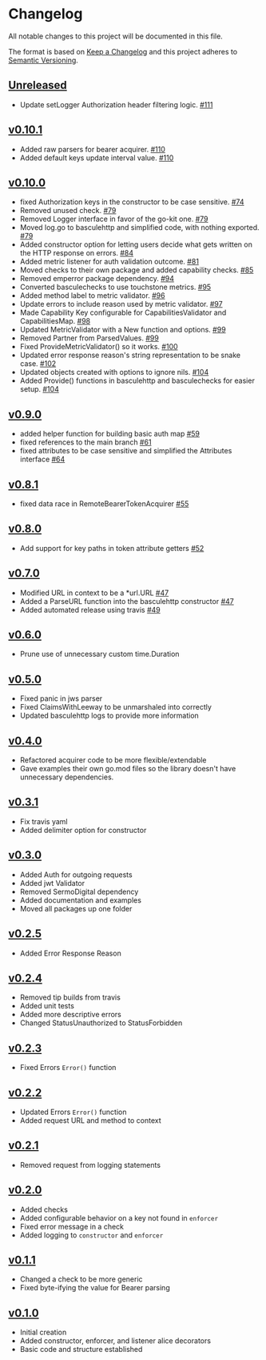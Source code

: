# Changelog
All notable changes to this project will be documented in this file.

The format is based on [Keep a Changelog](http://keepachangelog.com/en/1.0.0/)
and this project adheres to [Semantic Versioning](http://semver.org/spec/v2.0.0.html).

## [Unreleased]
- Update setLogger Authorization header filtering logic. [#111](https://github.com/xmidt-org/bascule/pull/111)

## [v0.10.1]
- Added raw parsers for bearer acquirer. [#110](https://github.com/xmidt-org/bascule/pull/110)
- Added default keys update interval value. [#110](https://github.com/xmidt-org/bascule/pull/110)

## [v0.10.0]
- fixed Authorization keys in the constructor to be case sensitive. [#74](https://github.com/xmidt-org/bascule/pull/74)
- Removed unused check. [#79](https://github.com/xmidt-org/bascule/pull/79)
- Removed Logger interface in favor of the go-kit one. [#79](https://github.com/xmidt-org/bascule/pull/79)
- Moved log.go to basculehttp and simplified code, with nothing exported. [#79](https://github.com/xmidt-org/bascule/pull/79)
- Added constructor option for letting users decide what gets written on the HTTP response on errors. [#84](https://github.com/xmidt-org/bascule/pull/84)
- Added metric listener for auth validation outcome. [#81](https://github.com/xmidt-org/bascule/pull/81)
- Moved checks to their own package and added capability checks. [#85](https://github.com/xmidt-org/bascule/pull/85)
- Removed emperror package dependency. [#94](https://github.com/xmidt-org/bascule/pull/94)
- Converted basculechecks to use touchstone metrics. [#95](https://github.com/xmidt-org/bascule/pull/95)
- Added method label to metric validator. [#96](https://github.com/xmidt-org/bascule/pull/96)
- Update errors to include reason used by metric validator. [#97](https://github.com/xmidt-org/bascule/pull/97)
- Made Capability Key configurable for CapabilitiesValidator and CapabilitiesMap. [#98](https://github.com/xmidt-org/bascule/pull/98)
- Updated MetricValidator with a New function and options. [#99](https://github.com/xmidt-org/bascule/pull/99)
- Removed Partner from ParsedValues. [#99](https://github.com/xmidt-org/bascule/pull/99)
- Fixed ProvideMetricValidator() so it works. [#100](https://github.com/xmidt-org/bascule/pull/100)
- Updated error response reason's string representation to be snake case. [#102](https://github.com/xmidt-org/bascule/pull/102)
- Updated objects created with options to ignore nils. [#104](https://github.com/xmidt-org/bascule/pull/104)
- Added Provide() functions in basculehttp and basculechecks for easier setup. [#104](https://github.com/xmidt-org/bascule/pull/104)

## [v0.9.0]
- added helper function for building basic auth map [#59](https://github.com/xmidt-org/bascule/pull/59)
- fixed references to the main branch [#61](https://github.com/xmidt-org/bascule/pull/61)
- fixed attributes to be case sensitive and simplified the Attributes interface [#64](https://github.com/xmidt-org/bascule/pull/64)

## [v0.8.1]
- fixed data race in RemoteBearerTokenAcquirer [#55](https://github.com/xmidt-org/bascule/pull/55)

## [v0.8.0]
- Add support for key paths in token attribute getters [#52](https://github.com/xmidt-org/bascule/pull/52)

## [v0.7.0]
- Modified URL in context to be a *url.URL [#47](https://github.com/xmidt-org/bascule/pull/47)
- Added a ParseURL function into the basculehttp constructor [#47](https://github.com/xmidt-org/bascule/pull/47)
- Added automated release using travis [#49](https://github.com/xmidt-org/bascule/pull/49)

## [v0.6.0] 
- Prune use of unnecessary custom time.Duration

## [v0.5.0]
- Fixed panic in jws parser
- Fixed ClaimsWithLeeway to be unmarshaled into correctly
- Updated basculehttp logs to provide more information

## [v0.4.0]
- Refactored acquirer code to be more flexible/extendable
- Gave examples their own go.mod files so the library doesn't have unnecessary dependencies.

## [v0.3.1]
- Fix travis yaml
- Added delimiter option for constructor

## [v0.3.0]
- Added Auth for outgoing requests
- Added jwt Validator
- Removed SermoDigital dependency
- Added documentation and examples
- Moved all packages up one folder

## [v0.2.5]
- Added Error Response Reason

## [v0.2.4]
- Removed tip builds from travis
- Added unit tests
- Added more descriptive errors
- Changed StatusUnauthorized to StatusForbidden

## [v0.2.3]
- Fixed Errors `Error()` function

## [v0.2.2]
- Updated Errors `Error()` function
- Added request URL and method to context

## [v0.2.1]
- Removed request from logging statements

## [v0.2.0]
 - Added checks
 - Added configurable behavior on a key not found in `enforcer`
 - Fixed error message in a check
 - Added logging to `constructor` and `enforcer`

## [v0.1.1]
 - Changed a check to be more generic
 - Fixed byte-ifying the value for Bearer parsing

## [v0.1.0]
- Initial creation
- Added constructor, enforcer, and listener alice decorators
- Basic code and structure established

[Unreleased]: https://github.com/xmidt-org/bascule/compare/v0.10.1...HEAD
[v0.10.1]: https://github.com/xmidt-org/bascule/compare/v0.10.0...v0.10.1
[v0.10.0]: https://github.com/xmidt-org/bascule/compare/v0.9.0...v0.10.0
[v0.9.0]: https://github.com/xmidt-org/bascule/compare/v0.8.1...v0.9.0
[v0.8.1]: https://github.com/xmidt-org/bascule/compare/v0.8.0...v0.8.1
[v0.8.0]: https://github.com/xmidt-org/bascule/compare/v0.7.0...v0.8.0
[v0.7.0]: https://github.com/xmidt-org/bascule/compare/v0.6.0...v0.7.0
[v0.6.0]: https://github.com/xmidt-org/bascule/compare/v0.5.0...v0.6.0
[v0.5.0]: https://github.com/xmidt-org/bascule/compare/v0.4.0...v0.5.0
[v0.4.0]: https://github.com/xmidt-org/bascule/compare/v0.3.1...v0.4.0
[v0.3.1]: https://github.com/xmidt-org/bascule/compare/v0.3.0...v0.3.1
[v0.3.0]: https://github.com/xmidt-org/bascule/compare/v0.2.5...v0.3.0
[v0.2.5]: https://github.com/xmidt-org/bascule/compare/v0.2.4...v0.2.5
[v0.2.4]: https://github.com/xmidt-org/bascule/compare/v0.2.3...v0.2.4
[v0.2.3]: https://github.com/xmidt-org/bascule/compare/v0.2.2...v0.2.3
[v0.2.2]: https://github.com/xmidt-org/bascule/compare/v0.2.1...v0.2.2
[v0.2.1]: https://github.com/xmidt-org/bascule/compare/v0.2.0...v0.2.1
[v0.2.0]: https://github.com/xmidt-org/bascule/compare/v0.1.1...v0.2.0
[v0.1.1]: https://github.com/xmidt-org/bascule/compare/v0.1.0...v0.1.1
[v0.1.0]: https://github.com/xmidt-org/bascule/compare/v0.0.0...v0.1.0
